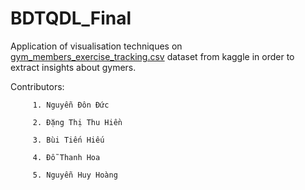 # BDTQDL_Final
Application of visualisation techniques on [gym_members_exercise_tracking.csv](https://www.kaggle.com/datasets/valakhorasani/gym-members-exercise-dataset/data) dataset from kaggle in order to extract insights about gymers. 

Contributors: 

         1. Nguyễn Đôn Đức 

         2. Đặng Thị Thu Hiền 
         
         3. Bùi Tiến Hiếu
         
         4. Đỗ Thanh Hoa 
         
         5. Nguyễn Huy Hoàng
